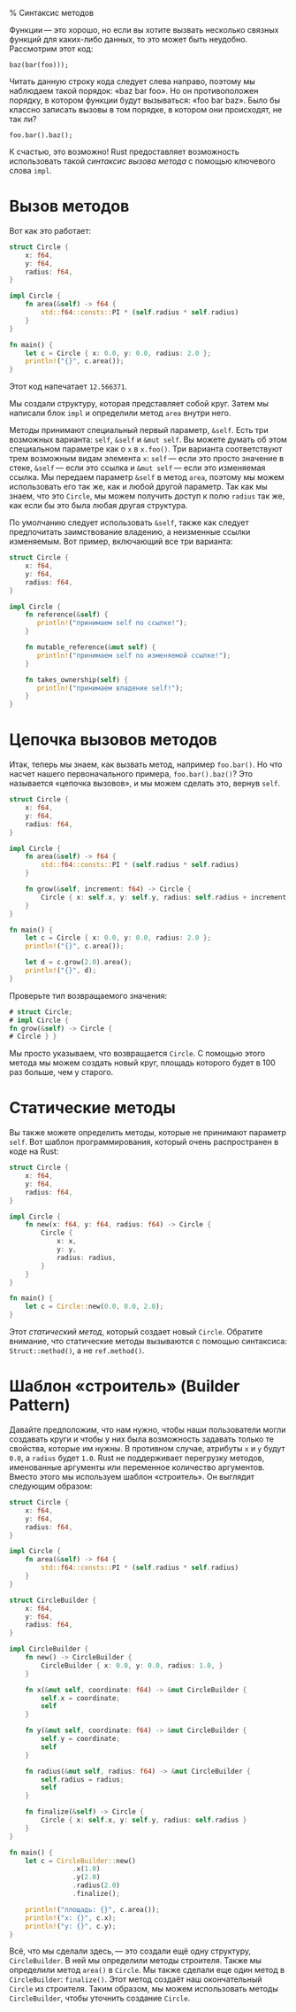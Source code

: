 % Синтаксис методов

Функции — это хорошо, но если вы хотите вызвать несколько связных функций для
каких-либо данных, то это может быть неудобно. Рассмотрим этот код:

```rust,ignore
baz(bar(foo)));
```

Читать данную строку кода следует слева направо, поэтому мы наблюдаем такой
порядок: «baz bar foo». Но он противоположен порядку, в котором функции будут
вызываться: «foo bar baz». Было бы классно записать вызовы в том порядке, в
котором они происходят, не так ли?

```rust,ignore
foo.bar().baz();
```

К счастью, это возможно! Rust предоставляет возможность использовать такой
*синтаксис вызова метода* с помощью ключевого слова `impl`.

# Вызов методов

Вот как это работает:

```rust
struct Circle {
    x: f64,
    y: f64,
    radius: f64,
}

impl Circle {
    fn area(&self) -> f64 {
        std::f64::consts::PI * (self.radius * self.radius)
    }
}

fn main() {
    let c = Circle { x: 0.0, y: 0.0, radius: 2.0 };
    println!("{}", c.area());
}
```

Этот код напечатает `12.566371`.

Мы создали структуру, которая представляет собой круг. Затем мы написали блок
`impl` и определили метод `area` внутри него.

Методы принимают специальный первый параметр, `&self`. Есть три возможных
варианта: `self`, `&self` и `&mut self`. Вы можете думать об этом специальном
параметре как о `x` в `x.foo()`. Три варианта соответствуют трем возможным видам
элемента `x`: `self` — если это просто значение в стеке, `&self` — если это
ссылка и `&mut self` — если это изменяемая ссылка. Мы передаем параметр `&self`
в метод `area`, поэтому мы можем использовать его так же, как и любой другой
параметр. Так как мы знаем, что это `Circle`, мы можем получить доступ к полю
`radius` так же, как если бы это была любая другая структура.

По умолчанию следует использовать `&self`, также как следует предпочитать
заимствование владению, а неизменные ссылки изменяемым. Вот пример, включающий
все три варианта:

```rust
struct Circle {
    x: f64,
    y: f64,
    radius: f64,
}

impl Circle {
    fn reference(&self) {
       println!("принимаем self по ссылке!");
    }

    fn mutable_reference(&mut self) {
       println!("принимаем self по изменяемой ссылке!");
    }

    fn takes_ownership(self) {
       println!("принимаем владение self!");
    }
}
```

# Цепочка вызовов методов

Итак, теперь мы знаем, как вызвать метод, например `foo.bar()`. Но что насчет
нашего первоначального примера, `foo.bar().baz()`? Это называется «цепочка
вызовов», и мы можем сделать это, вернув `self`.

```rust
struct Circle {
    x: f64,
    y: f64,
    radius: f64,
}

impl Circle {
    fn area(&self) -> f64 {
        std::f64::consts::PI * (self.radius * self.radius)
    }

    fn grow(&self, increment: f64) -> Circle {
        Circle { x: self.x, y: self.y, radius: self.radius + increment }
    }
}

fn main() {
    let c = Circle { x: 0.0, y: 0.0, radius: 2.0 };
    println!("{}", c.area());

    let d = c.grow(2.0).area();
    println!("{}", d);
}
```

Проверьте тип возвращаемого значения:

```rust
# struct Circle;
# impl Circle {
fn grow(&self) -> Circle {
# Circle } }
```

Мы просто указываем, что возвращается `Circle`. С помощью этого метода мы можем
создать новый круг, площадь которого будет в 100 раз больше, чем у старого.

# Статические методы

Вы также можете определить методы, которые не принимают параметр `self`. Вот
шаблон программирования, который очень распространен в коде на Rust:

```rust
struct Circle {
    x: f64,
    y: f64,
    radius: f64,
}

impl Circle {
    fn new(x: f64, y: f64, radius: f64) -> Circle {
        Circle {
            x: x,
            y: y,
            radius: radius,
        }
    }
}

fn main() {
    let c = Circle::new(0.0, 0.0, 2.0);
}
```

Этот *статический метод*, который создает новый `Circle`. Обратите внимание, что
статические методы вызываются с помощью синтаксиса: `Struct::method()`, а не
`ref.method()`.

# Шаблон «строитель» (Builder Pattern)

Давайте предположим, что нам нужно, чтобы наши пользователи могли создавать
круги и чтобы у них была возможность задавать только те свойства, которые им
нужны. В противном случае, атрибуты `x` и `y` будут `0.0`, а `radius` будет
`1.0`. Rust не поддерживает перегрузку методов, именованные аргументы или
переменное количество аргументов. Вместо этого мы используем шаблон «строитель».
Он выглядит следующим образом:

```rust
struct Circle {
    x: f64,
    y: f64,
    radius: f64,
}

impl Circle {
    fn area(&self) -> f64 {
        std::f64::consts::PI * (self.radius * self.radius)
    }
}

struct CircleBuilder {
    x: f64,
    y: f64,
    radius: f64,
}

impl CircleBuilder {
    fn new() -> CircleBuilder {
        CircleBuilder { x: 0.0, y: 0.0, radius: 1.0, }
    }

    fn x(&mut self, coordinate: f64) -> &mut CircleBuilder {
        self.x = coordinate;
        self
    }

    fn y(&mut self, coordinate: f64) -> &mut CircleBuilder {
        self.y = coordinate;
        self
    }

    fn radius(&mut self, radius: f64) -> &mut CircleBuilder {
        self.radius = radius;
        self
    }

    fn finalize(&self) -> Circle {
        Circle { x: self.x, y: self.y, radius: self.radius }
    }
}

fn main() {
    let c = CircleBuilder::new()
                .x(1.0)
                .y(2.0)
                .radius(2.0)
                .finalize();

    println!("площадь: {}", c.area());
    println!("x: {}", c.x);
    println!("y: {}", c.y);
}
```

Всё, что мы сделали здесь, — это создали ещё одну структуру, `CircleBuilder`. В
ней мы определили методы строителя. Также мы определили метод `area()` в
`Circle`. Мы также сделали еще один метод в `CircleBuilder`: `finalize()`. Этот
метод создаёт наш окончательный `Circle` из строителя. Таким образом, мы можем
использовать методы `CircleBuilder`, чтобы уточнить создание `Circle`.
